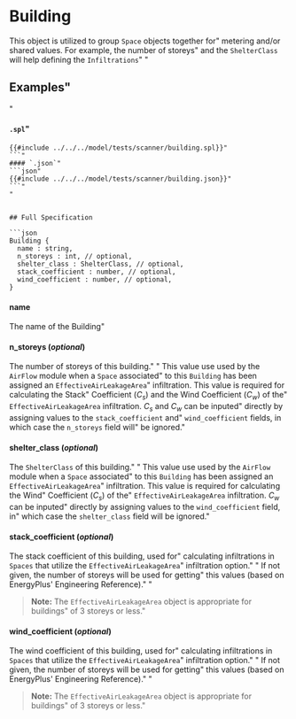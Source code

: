 # Building

 This object is utilized to group `Space` objects together for"
 metering and/or shared values. For example, the number of storeys"
 and the `ShelterClass` will help defining the `Infiltrations`"
  "
 ## Examples"
"
 #### `.spl`"
 ```json"
 {{#include ../../../model/tests/scanner/building.spl}}"
 ```"
 #### `.json`"
 ```json"
 {{#include ../../../model/tests/scanner/building.json}}"
 ```"
"


 ## Full Specification

```json
Building {
   name : string,
   n_storeys : int, // optional,
   shelter_class : ShelterClass, // optional,
   stack_coefficient : number, // optional,
   wind_coefficient : number, // optional,
}
```



#### name

 The name of the Building"




#### n_storeys (*optional*)

 The number of storeys of this building."
"
 This value use used by the `AirFlow` module when a `Space` associated"
 to this `Building` has been assigned an `EffectiveAirLeakageArea`"
 infiltration. This value is required for calculating the Stack"
 Coefficient ($C_s$) and the Wind Coefficient ($C_w$) of the"
 `EffectiveAirLeakageArea` infiltration. $C_s$ and $C_w$ can be inputed"
 directly by assigning values to the `stack_coefficient` and"
 `wind_coefficient` fields, in which case the `n_storeys` field will"
 be ignored."




#### shelter_class (*optional*)

 The `ShelterClass` of this building."
"
 This value use used by the `AirFlow` module when a `Space` associated"
 to this `Building` has been assigned an `EffectiveAirLeakageArea`"
 infiltration. This value is required for calculating the Wind"
 Coefficient ($C_s$) of the"
 `EffectiveAirLeakageArea` infiltration.  $C_w$ can be inputed"
 directly by assigning values to the `wind_coefficient` field, in"
 which case the `shelter_class` field will be ignored."




#### stack_coefficient (*optional*)

 The stack coefficient of this building, used for"
 calculating infiltrations in `Spaces` that utilize the `EffectiveAirLeakageArea`"
 infiltration option."
"
 If not given, the number of storeys will be used for getting"
 this values (based on EnergyPlus\' Engineering Reference)."
"
 > **Note:** The `EffectiveAirLeakageArea` object is appropriate for buildings"
 > of 3 storeys or less."




#### wind_coefficient (*optional*)

 The wind coefficient of this building, used for"
 calculating infiltrations in `Spaces` that utilize the `EffectiveAirLeakageArea`"
 infiltration option."
"
 If not given, the number of storeys will be used for getting"
 this values (based on EnergyPlus\' Engineering Reference)."
"
 > **Note:** The `EffectiveAirLeakageArea` object is appropriate for buildings"
 > of 3 storeys or less."




